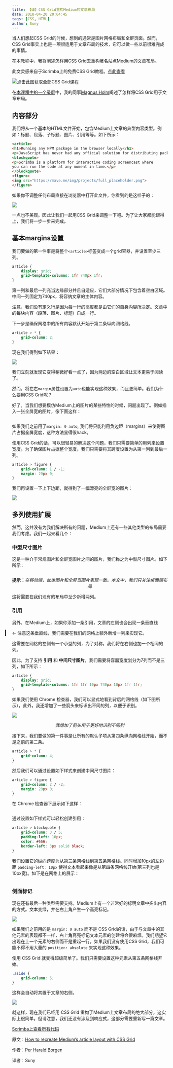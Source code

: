 ```yaml
---
title: 【译】CSS Grid重构Medium的文章布局
date: 2018-04-20 20:04:45
tags: [CSS, HTML]
author: Suny
---
```


当人们想起CSS Grid的时候，想到的通常是图片网格布局和全屏页面。然而，CSS Grid事实上也是一项很适用于文章布局的技术，它可以做一些以前很难完成的事情。

在本教程中，我将阐述怎样用CSS Grid去重构著名站点Medium的文章布局。

<!-- more -->

此文灵感来自于Scrimba上的免费CSS Grid教程。[点此查看](https://scrimba.com/g/gR8PTE)

![点击此图获取全部CSS Grid课程](/images/2018-04-20-recreate-medium-article-layout-with-grid/1.png)

在[本课程中的一个录屏](https://scrimba.com/p/pWqLHa/cdp76sD)中，我的同事[Magnus Holm](https://medium.com/@judofyr)阐述了怎样将CSS Grid用于文章布局。


## 内容部分


我们将从一个基本的HTML文件开始，包含Medium上文章的典型内容类型。例如：标题、段落、子标题、图片、引用等等。如下所示：

```html
<article>
<h1>Running any NPM package in the browser locally</h1>
<p>JavaScript has never had any official solution for distributing packages, and every web platform (Rails, Django etc) has their own idea of how to structure and package JavaScript. In the last few years NPM has started becoming the canonical way of distribution, with Webpack as the build system, but there’s no way to load NPM packages in the browser without a server-side component.</p>
<blockquote>
<p>Scrimba is a platform for interactive coding screencast where
you can run the code at any moment in time.</p>
</blockquote>
<figure>
<img src="https://mave.me/img/projects/full_placeholder.png">
</figure>
```

如果你不调整任何布局直接在浏览器中打开此文件，你看到的是这样子的：

![](/images/2018-04-20-recreate-medium-article-layout-with-grid/2.png)

一点也不美观。因此让我们一起用CSS Grid来调整一下吧。为了让大家都能跟得上，我们将一步一步来完成。

## 基本margins设置

我们要做的第一件事是将整个`<article>`标签变成一个grid容器，并设置至少三列。

```css
article {
    display: grid;
    grid-template-columns: 1fr 740px 1fr;
}
```

第一列和最后一列充当边缘部分并且自适应，它们大部分情况下包含着空白区域。中间一列固定为740px，将容纳文章的主体内容。

注意，我们没有定义行是因为每一行的高度都是由它们的自身内容所决定。文章中的每块内容（段落、图片、标题）自成一行。

下一步是确保网格中的所有内容默认开始于第二条纵向网格线。

```css
article > * {
    grid-column: 2;
}
```

现在我们得到如下结果：

![](/images/2018-04-20-recreate-medium-article-layout-with-grid/3.png)

我们立刻就发现它变得稍微好看一点了，因为两边的空白区域让文本更易于阅读了。

然而，将左右`margin`属性设置为`auto`也能实现这种效果，而且更简单。我们为什么要用CSS Grid呢？

好了，当我们想要模仿Medium上的图片的某些特性的时候，问题出现了。例如插入一张全屏宽的图片，像下面这样：

<p style="width: 100vw;margin-left:-webkit-calc(50% - 50vw);margin-left:calc(50% - 50vw);"><a href="/images/2018-04-20-recreate-medium-article-layout-with-grid/4.jpg" class="fancybox" rel="group"><img src="/images/2018-04-20-recreate-medium-article-layout-with-grid/4.jpg" alt=""></a></p>

如果我们之前用了`margin: 0 auto`, 我们将只能利用负边距（margins）来使得图片占据全屏宽度，这种方法显得很hack。

使用CSS Grid的话，可以很轻易的解决这个问题，我们只需要简单的用列来设置宽度。为了确保图片占据整个宽度，我们只需要将其跨度设置为从第一列到最后一列。

```css
article > figure {
    grid-column: 1 / -1;
    margin: 20px 0;
}
```

我们再设置一下上下边距，就得到了一幅漂亮的全屏宽的图片：

![](/images/2018-04-20-recreate-medium-article-layout-with-grid/5.png)

## 多列使用扩展

然而，这并没有为我们解决所有的问题，Medium上还有一些其他类型的布局需要我们考虑。我们一起来看几个：

### 中型尺寸图片

这是一种介于常规图片和全屏宽图片之间的图片，我们称之为中型尺寸图片。如下所示：

<p style="width: -webkit-calc(50vw + 50%);width: calc(50vw + 50%);margin-left:-webkit-calc(25% - 25vw);margin-left:calc(25% - 25vw);"><a href="/images/2018-04-20-recreate-medium-article-layout-with-grid/6.jpeg" class="fancybox" rel="group"><img src="/images/2018-04-20-recreate-medium-article-layout-with-grid/6.jpeg" alt=""></a></p>
<p style="text-align: center;"><strong>提示：</strong><em>在移动端，此类图片和全屏宽图片表现一致。本文中，我们只关注桌面端布局</em></p>

这将需要在我们现有的布局中至少新增两列。


### 引用

另外，在Medium上，如果你添加一条引用，文章的左侧也会出现一条垂直线

<p style="border-left: 3px solid rgba(0,0,0,.84);padding-left: 20px;margin-left: -23px;">← 注意这条垂直线，我们需要在我们的网格上额外新增一列来实现它。</p>

这需要在网格的左侧有一个小型的列，为了对称，我们将在右侧也加一个相同的列。

因此，为了支持 **引用** 和 **中间尺寸图片**，我们需要将容器宽度划分为7列而不是三列，如下所示：

```css
article {
    display: grid;
    grid-template-columns: 1fr 1fr 10px 740px 10px 1fr 1fr;
}
```

如果我们使用 Chrome 检查器，我们可以显式地看到背后的网格线（如下图所示），此外，我还增加了一些箭头来标识出不同的列，以便于识别。

![](/images/2018-04-20-recreate-medium-article-layout-with-grid/7.png)
<p style="text-align: center;"><em>我增加了箭头用于更好地识别不同列</em></p>

接下来，我们要做的第一件事是让所有的默认子项从第四条纵向网格线开始，而不是之前的第二条。

```css
article > * {
    grid-column: 4;
}
```

然后我们可以通过设置如下样式来创建中间尺寸图片：

```css
article > figure {
    grid-column: 2 / -2;
    margin: 20px 0;
}
```

在 Chrome 检查器下展示如下这样：

<p style="width: -webkit-calc(50vw + 50%);width: calc(50vw + 50%);margin-left:-webkit-calc(25% - 25vw);margin-left:calc(25% - 25vw);"><a href="/images/2018-04-20-recreate-medium-article-layout-with-grid/8.png" class="fancybox" rel="group"><img src="/images/2018-04-20-recreate-medium-article-layout-with-grid/8.png" alt=""></a></p>

通过设置如下样式可以轻松创建引用：

```css
article > blockquote {
    grid-column: 3 / 5;
    padding-left: 10px;
    color: #666;
    border-left: 3px solid black;
}
```

我们设置它的纵向跨度为从第三条网格线到第五条网格线。同时增加10px的左边距 `padding-left: 10px` 使得文本看起来像是从第四条网格线开始(第三列也是10px宽)。如下是在网格上的展示：

<p style="width: -webkit-calc(50vw + 50%);width: calc(50vw + 50%);margin-left:-webkit-calc(25% - 25vw);margin-left:calc(25% - 25vw);"><a href="/images/2018-04-20-recreate-medium-article-layout-with-grid/9.png" class="fancybox" rel="group"><img src="/images/2018-04-20-recreate-medium-article-layout-with-grid/9.png" alt=""></a></p>

### 侧面标记

现在还有最后一种类型需要支持。Medium上有一个非常好的标明文章中突出内容的方式。文本变绿，并在右上角产生一个高亮标记。

![](/images/2018-04-20-recreate-medium-article-layout-with-grid/10.png)


如果我们之前用的是 `margin: 0 auto` 而不是 CSS Grid的话，由于与文章中的其他元素的表现都不一样，右上角高亮标记文本元素的创建将会很麻烦。我们期望它出现在上一个元素的右侧而不是重起一行。如果我们没有使用CSS Grid，我们可能不得不用大量的 `position: absolute` 来实现这种效果。

使用 CSS Grid 就变得超级简单了。我们只需要设置这种元素从第五条网格线开始。

```css
.aside {
    grid-column: 5;
}
```

这样会自动将其置于文章的右侧。

![](/images/2018-04-20-recreate-medium-article-layout-with-grid/11.png)

就这样，现在我们已经用 CSS Grid 重构了Medium上文章布局的绝大部分，这实际上很简单。但请注意，我们还没有涉及到响应式，这部分需要重新写一篇文章。

[Scrimba上查看所有代码](https://scrimba.com/c/cedLJfW)



原文：[How to recreate Medium’s article layout with CSS Grid](https://medium.freecodecamp.org/how-to-recreate-mediums-article-layout-with-css-grid-b4608792bad1)

作者：[Per Harald Borgen](https://medium.freecodecamp.org/@perborgen)

译者：Suny

